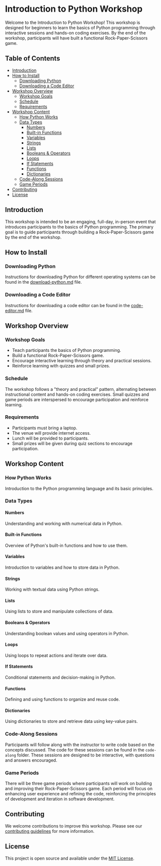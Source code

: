 # Introduction to Python Workshop

Welcome to the Introduction to Python Workshop! This workshop is designed for beginners to learn the basics of Python programming through interactive sessions and hands-on coding exercises. By the end of the workshop, participants will have built a functional Rock-Paper-Scissors game.

## Table of Contents

- [Introduction](#introduction)
- [How to Install](#how-to-install)
  - [Downloading Python](#downloading-python)
  - [Downloading a Code Editor](#downloading-a-code-editor)
- [Workshop Overview](#workshop-overview)
  - [Workshop Goals](#workshop-goals)
  - [Schedule](#schedule)
  - [Requirements](#requirements)
- [Workshop Content](#workshop-content)
  - [How Python Works](#how-python-works)
  - [Data Types](#data-types)
    - [Numbers](#numbers)
    - [Built-in Functions](#built-in-functions)
    - [Variables](#variables)
    - [Strings](#strings)
    - [Lists](#lists)
    - [Booleans & Operators](#booleans--operators)
    - [Loops](#loops)
    - [If Statements](#if-statements)
    - [Functions](#functions)
    - [Dictionaries](#dictionaries)
  - [Code-Along Sessions](#code-along-sessions)
  - [Game Periods](#game-periods)
- [Contributing](#contributing)
- [License](#license)

## Introduction

This workshop is intended to be an engaging, full-day, in-person event that introduces participants to the basics of Python programming. The primary goal is to guide participants through building a Rock-Paper-Scissors game by the end of the workshop.

## How to Install

### Downloading Python

Instructions for downloading Python for different operating systems can be found in the [download-python.md](download-python.md) file.

### Downloading a Code Editor

Instructions for downloading a code editor can be found in the [code-editor.md](code-editor.md) file.

## Workshop Overview

### Workshop Goals

- Teach participants the basics of Python programming.
- Build a functional Rock-Paper-Scissors game.
- Encourage interactive learning through theory and practical sessions.
- Reinforce learning with quizzes and small prizes.

### Schedule

The workshop follows a "theory and practical" pattern, alternating between instructional content and hands-on coding exercises. Small quizzes and game periods are interspersed to encourage participation and reinforce learning.

### Requirements

- Participants must bring a laptop.
- The venue will provide internet access.
- Lunch will be provided to participants.
- Small prizes will be given during quiz sections to encourage participation.

## Workshop Content

### How Python Works

Introduction to the Python programming language and its basic principles.

### Data Types

#### Numbers

Understanding and working with numerical data in Python.

#### Built-in Functions

Overview of Python's built-in functions and how to use them.

#### Variables

Introduction to variables and how to store data in Python.

#### Strings

Working with textual data using Python strings.

#### Lists

Using lists to store and manipulate collections of data.

#### Booleans & Operators

Understanding boolean values and using operators in Python.

#### Loops

Using loops to repeat actions and iterate over data.

#### If Statements

Conditional statements and decision-making in Python.

#### Functions

Defining and using functions to organize and reuse code.

#### Dictionaries

Using dictionaries to store and retrieve data using key-value pairs.

### Code-Along Sessions

Participants will follow along with the instructor to write code based on the concepts discussed. The code for these sessions can be found in the `code-along` folder. These sessions are designed to be interactive, with questions and answers encouraged.

### Game Periods

There will be three game periods where participants will work on building and improving their Rock-Paper-Scissors game. Each period will focus on enhancing user experience and refining the code, reinforcing the principles of development and iteration in software development.

## Contributing

We welcome contributions to improve this workshop. Please see our [contributing guidelines](CONTRIBUTING.md) for more information.

## License

This project is open source and available under the [MIT License](LICENSE).